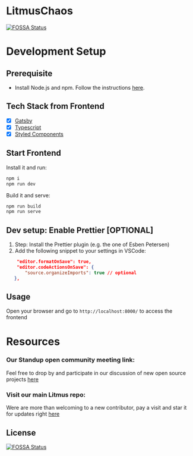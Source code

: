 # LitmusChaos

[![FOSSA Status](https://app.fossa.com/api/projects/git%2Bgithub.com%2Flitmuschaos%2Fwebsite-litmuschaos.svg?type=shield)](https://app.fossa.com/projects/git%2Bgithub.com%2Flitmuschaos%2Fwebsite-litmuschaos?ref=badge_shield)

# Development Setup

## Prerequisite

- Install Node.js and npm. Follow the instructions [here](https://nodejs.org/en/download/current/).

## Tech Stack from Frontend

- [x] [Gatsby](https://www.gatsbyjs.com/)
- [x] [Typescript](https://www.typescriptlang.org/)
- [x] [Styled Components](https://styled-components.com/)

## Start Frontend

Install it and run:

```bash
npm i
npm run dev
```

Build it and serve:

```bash
npm run build
npm run serve
```

## Dev setup: Enable Prettier [OPTIONAL]

1.  Step: Install the Prettier plugin (e.g. the one of Esben Petersen)
2.  Add the following snippet to your settings in VSCode:

```json
    "editor.formatOnSave": true,
    "editor.codeActionsOnSave": {
       "source.organizeImports": true // optional
   },
```

## Usage

Open your browser and go to `http://localhost:8000/` to access the frontend

# Resources

### Our Standup open community meeting link:

Feel free to drop by and participate in our discussion of new open source projects [here](https://zoom.us/j/91358162694)

### Visit our main Litmus repo:

Were are more than welcoming to a new contributor, pay a visit and star it for updates right [here](https://github.com/litmuschaos/litmus)

## License

[![FOSSA Status](https://app.fossa.com/api/projects/git%2Bgithub.com%2Flitmuschaos%2Fwebsite-litmuschaos.svg?type=large)](https://app.fossa.com/projects/git%2Bgithub.com%2Flitmuschaos%2Fwebsite-litmuschaos?ref=badge_large)
